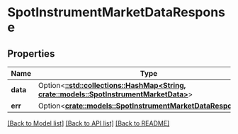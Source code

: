 # SpotInstrumentMarketDataResponse

## Properties

Name | Type | Description | Notes
------------ | ------------- | ------------- | -------------
**data** | Option<[**::std::collections::HashMap<String, crate::models::SpotInstrumentMarketData>**](SPOT_INSTRUMENT_MARKET_DATA.md)> |  | [optional]
**err** | Option<[**crate::models::SpotInstrumentMarketDataResponseErr**](SPOT_INSTRUMENT_MARKET_DATA_RESPONSE_Err.md)> |  | [optional]

[[Back to Model list]](../README.md#documentation-for-models) [[Back to API list]](../README.md#documentation-for-api-endpoints) [[Back to README]](../README.md)


